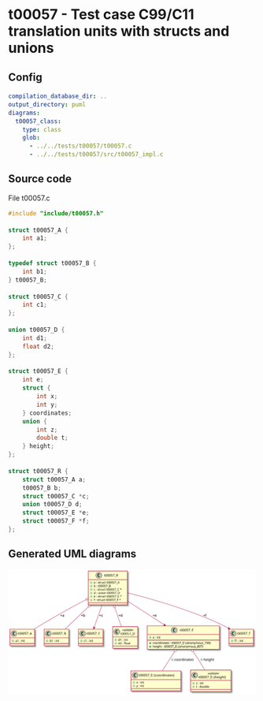 # t00057 - Test case C99/C11 translation units with structs and unions
## Config
```yaml
compilation_database_dir: ..
output_directory: puml
diagrams:
  t00057_class:
    type: class
    glob:
      - ../../tests/t00057/t00057.c
      - ../../tests/t00057/src/t00057_impl.c
```
## Source code
File t00057.c
```cpp
#include "include/t00057.h"

struct t00057_A {
    int a1;
};

typedef struct t00057_B {
    int b1;
} t00057_B;

struct t00057_C {
    int c1;
};

union t00057_D {
    int d1;
    float d2;
};

struct t00057_E {
    int e;
    struct {
        int x;
        int y;
    } coordinates;
    union {
        int z;
        double t;
    } height;
};

struct t00057_R {
    struct t00057_A a;
    t00057_B b;
    struct t00057_C *c;
    union t00057_D d;
    struct t00057_E *e;
    struct t00057_F *f;
};

```
## Generated UML diagrams
![t00057_class](./t00057_class.svg "Test case C99/C11 translation units with structs and unions")
